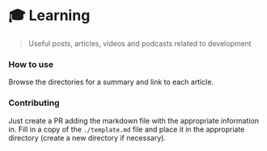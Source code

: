 # 🎓 Learning

> Useful posts, articles, videos and podcasts related to development


### How to use

Browse the directories for a summary and link to each article.


### Contributing

Just create a PR adding the markdown file with the appropriate information in. Fill in a copy of the `./template.md` file and place it in the appropriate directory (create a new directory if necessary).